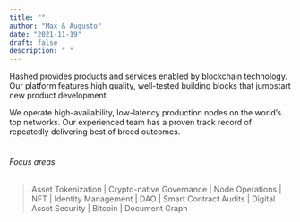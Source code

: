 ```yaml
---
title: ""
author: "Max & Augusto"
date: "2021-11-19"
draft: false
description: " "
---
```


Hashed provides products and services enabled by blockchain technology. Our platform features high quality, well-tested building blocks that jumpstart new product development.

We operate high-availability, low-latency production nodes on the world’s top networks. Our experienced team has a proven track record of repeatedly delivering best of breed outcomes.<br><br>

###### Focus areas
> Asset Tokenization | Crypto-native Governance | Node Operations | NFT | Identity Management | DAO | Smart Contract Audits | Digital Asset Security | Bitcoin | Document Graph